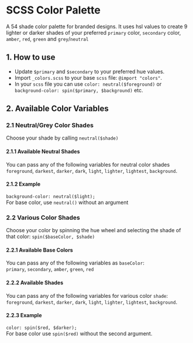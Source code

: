 # SCSS Color Palette
A 54 shade color palette for branded designs. It uses hsl values to create 9 lighter or darker shades of your 
preferred 
`primary` 
color, `secondary` color, `amber`, `red`, `green` and `grey`/`neutral`

## 1. How to use

* Update `$primary` and `$secondary` to your preferred hue values.
* Import `_colors.scss` to your base `scss` file: `@import "colors"`.
* In your `scss` file you can use `color: neutral($foreground)` or `background-color: spin($primary, $background)` etc.

## 2. Available Color Variables

### 2.1 Neutral/Grey Color Shades
Choose your shade by calling `neutral($shade)`
#### 2.1.1 Available Neutral Shades
You can pass any of the following variables for neutral color shades <br />
`foreground`, `darkest`, `darker`, `dark`, `light`, `lighter`, `lightest`, `background`. <br />
#### 2.1.2 Example
`background-color: neutral($light);` <br />
For base color, use `neutral()` without an argument


### 2.2 Various Color Shades
Choose your color by spinning the hue wheel and selecting the shade of that color: `spin($baseColor, $shade)`
#### 2.2.1 Available Base Colors
You can pass any of the following variables as `baseColor`:<br />
`primary`, `secondary`, `amber`, `green`, `red` <br />

#### 2.2.2 Available Shades
You can pass any of the following variables for various color `shade`: <br />
`foreground`, `darkest`, `darker`, `dark`, `light`, `lighter`, `lightest`, `background`. <br />
#### 2.2.3 Example
`color: spin($red, $darker);` <br />
For base color use `spin($red)` without the second argument.


